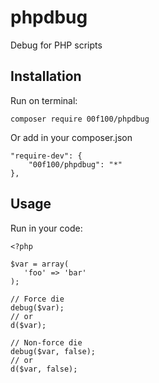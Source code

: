 # phpdbug

Debug for PHP scripts

Installation
--------------------

Run on terminal:

```
composer require 00f100/phpdbug
```

Or add in your composer.json

```
"require-dev": {
    "00f100/phpdbug": "*"
},
```

Usage
--------------------

Run in your code:

```
<?php

$var = array(
   'foo' => 'bar'
);

// Force die
debug($var);
// or
d($var);

// Non-force die
debug($var, false);
// or
d($var, false);

```